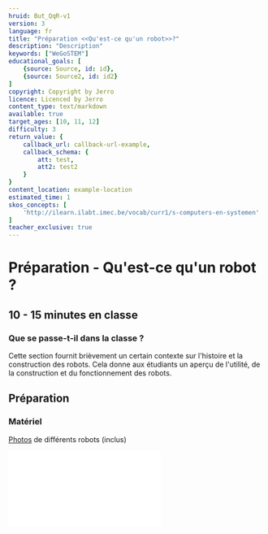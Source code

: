 ```yaml
---
hruid: But_QqR-v1
version: 3
language: fr
title: "Préparation <<Qu'est-ce qu'un robot>>?"
description: "Description"
keywords: ["WeGoSTEM"]
educational_goals: [
    {source: Source, id: id}, 
    {source: Source2, id: id2}
]
copyright: Copyright by Jerro
licence: Licenced by Jerro
content_type: text/markdown
available: true
target_ages: [10, 11, 12]
difficulty: 3
return_value: {
    callback_url: callback-url-example,
    callback_schema: {
        att: test,
        att2: test2
    }
}
content_location: example-location
estimated_time: 1
skos_concepts: [
    'http://ilearn.ilabt.imec.be/vocab/curr1/s-computers-en-systemen'
]
teacher_exclusive: true
---
```


# Préparation - Qu'est-ce qu'un robot ?
## 10 - 15 minutes en classe

### Que se passe-t-il dans la classe ?
Cette section fournit brièvement un certain contexte sur l'histoire et la construction des robots. Cela donne aux étudiants un aperçu de l'utilité, de la construction et du fonctionnement des robots.

## Préparation
### Matériel

[Photos](embed/WeGoSTEMrobotfotos.pdf "Afbeeldingen Klasgesprek") de différents robots (inclus)

![](@pdf/embed/WeGoSTEMrobotfotos.pdf)
